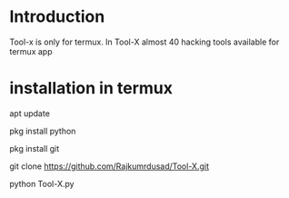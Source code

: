 # Introduction

Tool-x is only for termux. In Tool-X almost 40 hacking tools available for termux app

# installation in termux

apt update

pkg install python

pkg install git

git clone https://github.com/Rajkumrdusad/Tool-X.git

python Tool-X.py


